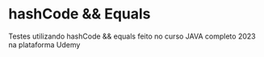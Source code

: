 # hashCode && Equals

Testes utilizando hashCode && equals feito no curso JAVA completo 2023 na plataforma Udemy
